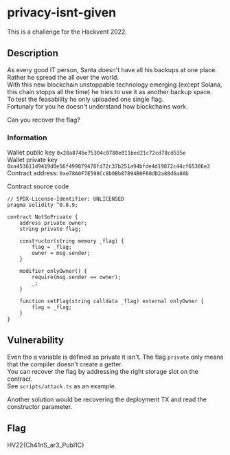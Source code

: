 # privacy-isnt-given

This is a challenge for the Hackvent 2022.

## Description

As every good IT person, Santa doesn't have all his backups at one place. Rather he spread the all over the world.  
With this new blockchain unstoppable technology emerging (except Solana, this chain stopps all the time) he tries to use it as another backup space.  
To test the feasability he only uploaded one single flag.  
Fortunaly for you he doesn't understand how blockchains work.

Can you recover the flag?

### Information

Wallet public key `0x28a8746e75304c0780e011bed21c72cd78cd535e`  
Wallet private key `0xa453611d9419d0e56f499079478fd72c37b251a94bfde4d19872c44cf65386e3`
Contract address: `0xe78A0F7E598Cc8b0Bb87894B0F60dD2a88d6a8Ab`

Contract source code
```solidity
// SPDX-License-Identifier: UNLICENSED
pragma solidity ^0.8.9;

contract NotSoPrivate {
    address private owner;
    string private flag;

    constructor(string memory _flag) {
        flag = _flag;
        owner = msg.sender;
    }

    modifier onlyOwner() {
        require(msg.sender == owner);
        _;
    }

    function setFlag(string calldata _flag) external onlyOwner {
        flag = _flag;
    }
}
```

## Vulnerability

Even tho a variable is defined as private it isn't. The flag `private` only means that the compiler doesn't create a getter.  
You can recover the flag by addressing the right storage slot on the contract.  
See `scripts/attack.ts` as an example.

Another solution would be recovering the deployment TX and read the constructor parameter. 

## Flag

HV22{Ch41nS_ar3_Publ1C}
